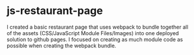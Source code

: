 # js-restaurant-page
I created a basic restaurant page that uses webpack to bundle together all of the assets (CSS/JavaScript Module Files/Images) into one deployed solution to github pages.  I focused on creating as much module code as possible when creating the webpack bundle.
